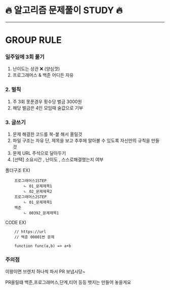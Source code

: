 # 🔥 알고리즘 문제풀이 STUDY 🔥

---

# GROUP RULE

### 일주일에 3회 풀기

1. 난이도는 상관 ❌ (양심껏)
2. 프로그래머스 & 백준 어디든 자유

### 2. 벌칙

1. 주 3회 못푼경우 횟수당 벌금 3000원
2. 해당 벌금은 4인 모임때 술값으로 기부

### 3. 글쓰기

1. 문제 해결한 코드를 복-붙 해서 올릴것
2. 파일 구조는 자유 단, 제목을 보고 추후에 알아볼 수 있도록 자신만의 규칙을 만들 것
3. 문제 URL 주석으로 달아두기
4. [선택] 소요시간 , 난이도 , 스스로해결했는지 여부

폴더구조 EX)

```
    프로그래머스1STEP
        ㄴ 01_문제제목1
        ㄴ 02_문제제목2
    프로그래머스2STEP
        ㄴ 01_문제제목1
    백준
        ㄴ 00392_문제제목1
```

CODE EX)

```
    // https://url
    // 백준 00001번 문제

    function func(a,b) => a+b
```

### 주의점

이왕이면 브렌치 하나씩 파서 PR 보냅시당~

PR올릴떄 백준,프로그래머스,단계,티어 등등 뱃지는 만들어 놓을게요
